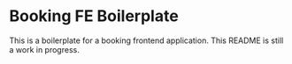 # Booking FE Boilerplate

This is a boilerplate for a booking frontend application. This README is still a work in progress.
